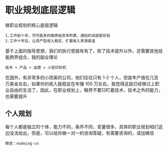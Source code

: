# 职业规划底层逻辑

做职业规划的核心底层逻辑

```
1.工作前十年，尽可能多的做原始资本积累，通俗的说就是存钱
2.工作十年后，让资产型收入稳定，扩展收入来源渠道
```

基于上面的指导思想，我们的执行思路有有了，除了技术提升以外，还需要其他技能跨界组合，我的副业理论

```
技术 + 产品 + 运营 = 小型印钞机
```

在国外，有非常多的小而美的公司，他们往往只有 1-2 个人，但是年产值在几百万美金左右，如果你的收入能稳定在年赚 100 万左右，我觉得这就已经够过上职业自由的生活了，因此，在职业规划上，眼界不要只盯着技术，技术之外的能力，也需要提升

## 个人规划

每个人都是独立的个体，能力不同，条件不同，变量很多，具体的职业规划咱们这边没法给出，但是，可以给你做一对一的咨询答疑，有需要咨询的，请加微信

```
微信：nodeing-cn
```
